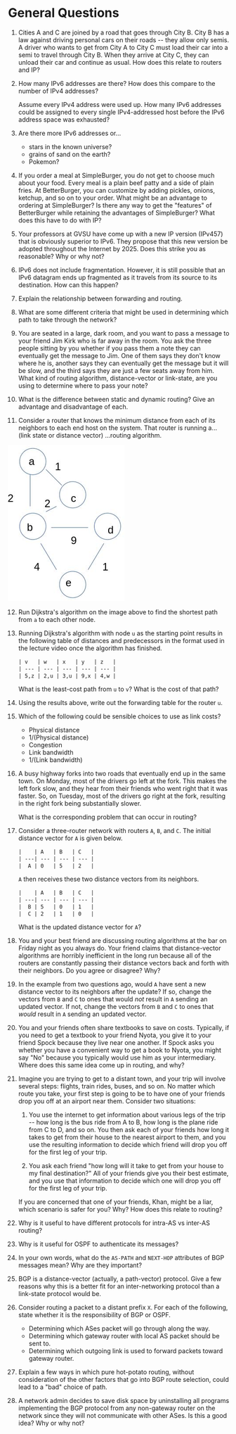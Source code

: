 # General Questions

1. Cities A and C are joined by a road that goes through City B.
   City B has a law against driving personal cars on their roads --
   they allow only semis.
   A driver who wants to get from City A to City C must load their car into
   a semi to travel through City B.
   When they arrive at City C, they can unload their car and continue as usual.
   How does this relate to routers and IP?

2. How many IPv6 addresses are there?
   How does this compare to the number of IPv4 addresses?

   Assume every IPv4 address were used up.
   How many IPv6 addresses could be assigned to every single IPv4-addressed
   host before the IPv6 address space was exhausted?

3. Are there more IPv6 addresses or...
    * stars in the known universe?
    * grains of sand on the earth?
    * Pokemon?

4. If you order a meal at SimpleBurger,
   you do not get to choose much about your food.
   Every meal is a plain beef patty and a side of plain fries.
   At BetterBurger,
   you can customize by adding pickles, onions, ketchup, and so on to your
   order.
   What might be an advantage to ordering at SimpleBurger?
   Is there any way to get the "features" of BetterBurger while retaining the
   advantages of SimpleBurger?
   What does this have to do with IP?

5. Your professors at GVSU have come up with a new IP version (IPv457) that is
   obviously superior to IPv6.
   They propose that this new version be adopted throughout the Internet by
   2025.
   Does this strike you as reasonable?
   Why or why not?

6. IPv6 does not include fragmentation.
   However, it is still possible that an IPv6 datagram ends up fragmented
   as it travels from its source to its destination.
   How can this happen?

<!--
7. An IPv6 address is usually broken into chunks of four hex digits with the
   chunks separated by colons.
   How many chunks of four are the addresses broken into?
   (Try to figure this out without looking it up --
   use what you know about the number of possible IPv6 addresses.)
-->

7. Explain the relationship between forwarding and routing.

8. What are some different criteria that might be used in determining which
   path to take through the network?

9. You are seated in a large, dark room,
   and you want to pass a message to your friend Jim Kirk who is far away in
   the room.
   You ask the three people sitting by you whether if you pass them a note they
   can eventually get the message to Jim.
   One of them says they don't know where he is,
   another says they can eventually get the message but it will be slow,
   and the third says they are just a few seats away from him.
   What kind of routing algorithm,
   distance-vector or link-state,
   are you using to determine where to pass your note?

10. What is the difference between static and dynamic routing?
   Give an advantage and disadvantage of each.

11. Consider a router that knows the minimum distance from each of its neighbors
    to each end host on the system.
    That router is running a... (link state or distance vector)
    ...routing algorithm.

![example graph](images/dijkstra-example-1.png)

12. Run Dijkstra's algorithm on the image above to find the shortest path from
    `a` to each other node.

13. Running Dijkstra's algorithm with node `u` as the starting point results in
    the following table of distances and predecessors in the format used in the
    lecture video once the algorithm has finished.
    ```
    | v   | w   | x   | y   | z   |
    | --- | --- | --- | --- | --- |
    | 5,z | 2,u | 3,u | 9,x | 4,w |
    ```
    What is the least-cost path from `u` to `v`?
    What is the cost of that path?

14. Using the results above,
    write out the forwarding table for the router `u`.

15. Which of the following could be sensible choices to use as link costs?
    * Physical distance
    * 1/(Physical distance)
    * Congestion
    * Link bandwidth
    * 1/(Link bandwidth)

16. A busy highway forks into two roads that eventually end up in the same
    town.
    On Monday, most of the drivers go left at the fork.
    This makes the left fork slow,
    and they hear from their friends who went right that it was faster.
    So, on Tuesday, most of the drivers go right at the fork,
    resulting in the right fork being substantially slower.

    What is the corresponding problem that can occur in routing?

17. Consider a three-router network with routers `A`, `B`, and `C`.
    The initial distance vector for `A` is given below.
    ```
    |    | A   | B   | C   |
    | ---| --- | --- | --- |
    |  A | 0   | 5   | 2   |
    ```
    `A` then receives these two distance vectors from its neighbors.
    ```
    |    | A   | B   | C   |
    | ---| --- | --- | --- |
    |  B | 5   | 0   | 1   |
    |  C | 2   | 1   | 0   |
    ```
    What is the updated distance vector for `A`?

18. You and your best friend are discussing routing algorithms at the bar on
    Friday night as you always do.
    Your friend claims that distance-vector algorithms are horribly inefficient
    in the long run because all of the routers are constantly passing their
    distance vectors back and forth with their neighbors.
    Do you agree or disagree? Why?

19. In the example from two questions ago,
    would `A` have sent a new distance vector to its neighbors after the
    update?
    If so, change the vectors from `B` and `C` to ones that would *not* result
    in `A` sending an updated vector.
    If not, change the vectors from `B` and `C` to ones that *would* result
    in `A` sending an updated vector.

20. You and your friends often share textbooks to save on costs.
    Typically, if you need to get a textbook to your friend Nyota,
    you give it to your friend Spock because they live near one another.
    If Spock asks you whether you have a convenient way to get a book to Nyota,
    you might say "No" because you typically would use him as your
    intermediary.
    Where does this same idea come up in routing, and why?

21. Imagine you are trying to get to a distant town,
    and your trip will involve several steps:
    flights, train rides, buses, and so on.
    No matter which route you take,
    your first step is going to be to have one of your friends drop you off at
    an airport near them.
    Consider two situations:

    1. You use the internet to get information about various legs of the
       trip -- how long is the bus ride from A to B,
       how long is the plane ride from C to D, and so on.
       You then ask each of your friends how long it takes to get from their
       house to the nearest airport to them,
       and you use the resulting information to decide which friend will drop
       you off for the first leg of your trip.

    2. You ask each friend "how long will it take to get from your house to my
       final destination?"
       All of your friends give you their best estimate,
       and you use that information to decide which one will drop you off for
       the first leg of your trip.

    If you are concerned that one of your friends, Khan, might be a liar,
    which scenario is safer for you? Why?
    How does this relate to routing?

22. Why is it useful to have different protocols for intra-AS vs inter-AS
    routing?

23. Why is it useful for OSPF to authenticate its messages?

24. In your own words, what do the `AS-PATH` and `NEXT-HOP` attributes of BGP
    messages mean?
    Why are they important?

25. BGP is a distance-vector (actually, a path-vector) protocol.
    Give a few reasons why this is a better fit for an inter-networking
    protocol than a link-state protocol would be.

26. Consider routing a packet to a distant prefix `X`.
    For each of the following, state whether it is the responsibility of BGP
    or OSPF.
    * Determining which ASes packet will go through along the way.
    * Determining which gateway router with local AS packet should be sent to.
    * Determining which outgoing link is used to forward packets toward gateway
      router.

27. Explain a few ways in which pure hot-potato routing,
    without consideration of the other factors that go into BGP route selection,
    could lead to a "bad" choice of path.

28. A network admin decides to save disk space by uninstalling all programs
    implementing the BGP protocol from any non-gateway router on the network
    since they will not communicate with other ASes.
    Is this a good idea? Why or why not?
